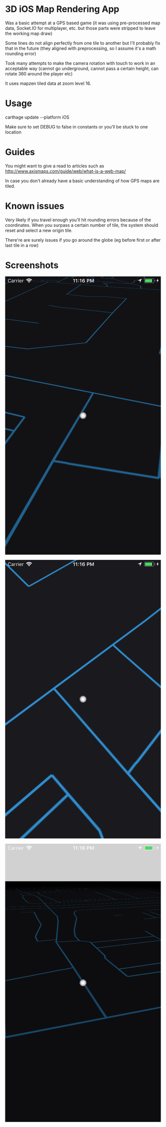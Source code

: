 # 3D iOS Map Rendering App

Was a basic attempt at a GPS based game (it was using pre-processed map data, Socket.IO for multiplayer, etc. but those parts were stripped to leave the working map draw)

Some lines do not align perfectly from one tile to another but I'll probably fix that in the future (they aligned with preprocessing, so I assume it's a math rounding error)

Took many attempts to make the camera rotation with touch to work in an acceptable way (cannot go underground, cannot pass a certain height, can rotate 360 around the player etc)

It uses mapzen tiled data at zoom level 16.

# Usage

carthage update --platform iOS

Make sure to set DEBUG to false in constants or you'll be stuck to one location

# Guides

You might want to give a read to articles such as http://www.axismaps.com/guide/web/what-is-a-web-map/

In case you don't already have a basic understanding of how GPS maps are tiled.

# Known issues

Very likely if you travel enough you'll hit rounding errors because of the coordinates. When you surpass a certain number of tile, the system should reset and select a new origin tile.

There're are surely issues if you go around the globe (eg before first or after last tile in a row)

# Screenshots

![Screenshot](images/1.png)

![Screenshot](images/2.png)

![Screenshot](images/3.png)
